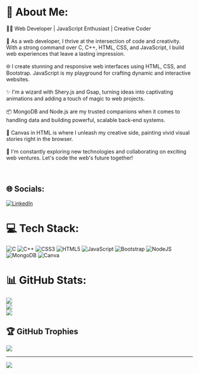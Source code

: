 # 💫 About Me:
👨‍💻 Web Developer | JavaScript Enthusiast | Creative Coder<br><br>🚀 As a web developer, I thrive at the intersection of code and creativity. With a strong command over C, C++, HTML, CSS, and JavaScript, I build web experiences that leave a lasting impression.<br><br>🌐 I create stunning and responsive web interfaces using HTML, CSS, and Bootstrap. JavaScript is my playground for crafting dynamic and interactive websites.<br><br>✨ I'm a wizard with Shery.js and Gsap, turning ideas into captivating animations and adding a touch of magic to web projects.<br><br>📦 MongoDB and Node.js are my trusted companions when it comes to handling data and building powerful, scalable back-end systems.<br><br>🎨 Canvas in HTML is where I unleash my creative side, painting vivid visual stories right in the browser.<br><br>🚀 I'm constantly exploring new technologies and collaborating on exciting web ventures. Let's code the web's future together!<br><br><br>


## 🌐 Socials:
[![LinkedIn](https://img.shields.io/badge/LinkedIn-%230077B5.svg?logo=linkedin&logoColor=white)](https://linkedin.com/in/www.linkedin.com/in/md-toufikzaman-7599b1227) 

# 💻 Tech Stack:
![C](https://img.shields.io/badge/c-%2300599C.svg?style=for-the-badge&logo=c&logoColor=white) ![C++](https://img.shields.io/badge/c++-%2300599C.svg?style=for-the-badge&logo=c%2B%2B&logoColor=white) ![CSS3](https://img.shields.io/badge/css3-%231572B6.svg?style=for-the-badge&logo=css3&logoColor=white) ![HTML5](https://img.shields.io/badge/html5-%23E34F26.svg?style=for-the-badge&logo=html5&logoColor=white) ![JavaScript](https://img.shields.io/badge/javascript-%23323330.svg?style=for-the-badge&logo=javascript&logoColor=%23F7DF1E) ![Bootstrap](https://img.shields.io/badge/bootstrap-%238511FA.svg?style=for-the-badge&logo=bootstrap&logoColor=white) ![NodeJS](https://img.shields.io/badge/node.js-6DA55F?style=for-the-badge&logo=node.js&logoColor=white) ![MongoDB](https://img.shields.io/badge/MongoDB-%234ea94b.svg?style=for-the-badge&logo=mongodb&logoColor=white) ![Canva](https://img.shields.io/badge/Canva-%2300C4CC.svg?style=for-the-badge&logo=Canva&logoColor=white)
# 📊 GitHub Stats:
![](https://github-readme-stats.vercel.app/api?username=toufikzaman12&theme=tokyonight&hide_border=false&include_all_commits=true&count_private=false)<br/>
![](https://github-readme-streak-stats.herokuapp.com/?user=toufikzaman12&theme=tokyonight&hide_border=false)<br/>
![](https://github-readme-stats.vercel.app/api/top-langs/?username=toufikzaman12&theme=tokyonight&hide_border=false&include_all_commits=true&count_private=false&layout=compact)

## 🏆 GitHub Trophies
![](https://github-profile-trophy.vercel.app/?username=toufikzaman12&theme=juicyfresh&no-frame=false&no-bg=false&margin-w=4)

---
[![](https://visitcount.itsvg.in/api?id=toufikzaman12&icon=0&color=0)](https://visitcount.itsvg.in)

<!-- Proudly created with GPRM ( https://gprm.itsvg.in ) -->
